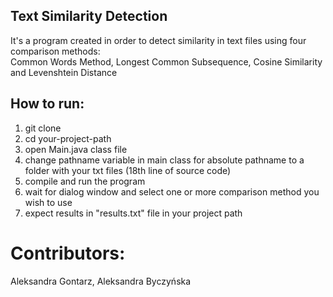 ## Text Similarity Detection
It's a program created in order to detect similarity in text files using four comparison methods:<br />
Common Words Method, Longest Common Subsequence, Cosine Similarity and Levenshtein Distance

## How to run:
1. git clone
2. cd your-project-path
3. open Main.java class file
3. change pathname variable in main class for absolute pathname to a folder with your txt files (18th line of source code)
4. compile and run the program
5. wait for dialog window and select one or more comparison method you wish to use
6. expect results in "results.txt" file in your project path

# Contributors:
Aleksandra Gontarz, Aleksandra Byczyńska
